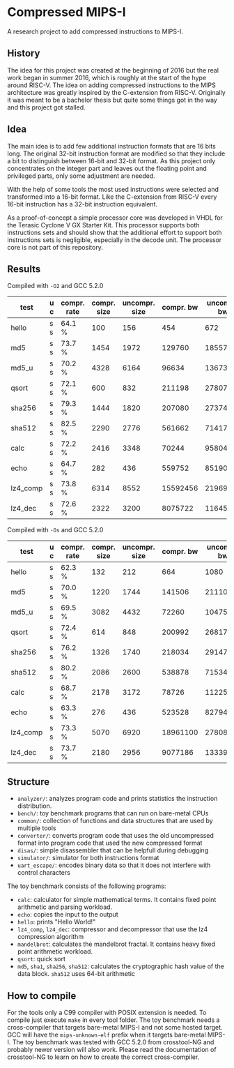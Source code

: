 # Compressed MIPS-I
A research project to add compressed instructions to MIPS-I.

## History
The idea for this project was created at the beginning of 2016 but the real work
began in summer 2016, which is roughly at the start of the hype around 
RISC-V. The idea on adding compressed instructions to the MIPS architecture was 
greatly inspired by the C-extension from RISC-V. Originally it was meant to be a 
bachelor thesis but quite some things got in the way and this project got 
stalled. 

## Idea
The main idea is to add few additional instruction formats that are 16 bits long.
The original 32-bit instruction format are modified so that they include a bit
to distinguish between 16-bit and 32-bit format. As this project only concentrates
on the integer part and leaves out the floating point and privileged parts,
only some adjustment are needed.

With the help of some tools the most used instructions were selected and
transformed into a 16-bit format. Like the C-extension from RISC-V every 16-bit
instruction has a 32-bit instruction equivalent.

As a proof-of-concept a simple processor core was developed in VHDL for the
Terasic Cyclone V GX Starter Kit. This processor supports both instructions sets
and should show that the additional
effort to support both instructions sets is negligible, especially in the
decode unit. The processor core is not part of this repository. 

## Results
Compiled with `-O2` and GCC 5.2.0

| test       | u c | compr. rate | compr. size | uncompr. size | compr. bw | uncompr. bw | bw rate |
|------------|-----|-------------|-------------|---------------|-----------|-------------|---------|
| hello      | s s |      64.1 % |         100 |           156 |       454 |         672 |  67.6 % |
| md5        | s s |      73.7 % |        1454 |          1972 |    129760 |      185572 |  69.9 % |
| md5_u      | s s |      70.2 % |        4328 |          6164 |     96634 |      136732 |  70.7 % |
| qsort      | s s |      72.1 % |         600 |           832 |    211198 |      278072 |  76.0 % |
| sha256     | s s |      79.3 % |        1444 |          1820 |    207080 |      273740 |  75.6 % |
| sha512     | s s |      82.5 % |        2290 |          2776 |    561662 |      714172 |  78.6 % |
| calc       | s s |      72.2 % |        2416 |          3348 |     70244 |       95804 |  73.3 % |
| echo       | s s |      64.7 % |         282 |           436 |    559752 |      851904 |  65.7 % |
| lz4_comp   | s s |      73.8 % |        6314 |          8552 |  15592456 |    21969488 |  71.0 % |
| lz4_dec    | s s |      72.6 % |        2322 |          3200 |   8075722 |    11645656 |  69.3 % |

Compiled with `-Os` and GCC 5.2.0

| test       | u c | compr. rate | compr. size | uncompr. size | compr. bw | uncompr. bw | bw rate |
|------------|-----|-------------|-------------|---------------|-----------|-------------|---------|
| hello      | s s |      62.3 % |         132 |           212 |       664 |        1080 |  61.5 % |
| md5        | s s |      70.0 % |        1220 |          1744 |    141506 |      211104 |  67.0 % |
| md5_u      | s s |      69.5 % |        3082 |          4432 |     72260 |      104756 |  69.0 % |
| qsort      | s s |      72.4 % |         614 |           848 |    200992 |      268176 |  74.9 % |
| sha256     | s s |      76.2 % |        1326 |          1740 |    218034 |      291476 |  74.8 % |
| sha512     | s s |      80.2 % |        2086 |          2600 |    538878 |      715344 |  75.3 % |
| calc       | s s |      68.7 % |        2178 |          3172 |     78726 |      112252 |  70.1 % |
| echo       | s s |      63.3 % |         276 |           436 |    523528 |      827940 |  63.2 % |
| lz4_comp   | s s |      73.3 % |        5070 |          6920 |  18961100 |    27808396 |  68.2 % |
| lz4_dec    | s s |      73.7 % |        2180 |          2956 |   9077186 |    13339732 |  68.0 % |

## Structure
* `analyzer/`: analyzes program code and prints statistics the instruction distribution.
* `bench/`: toy benchmark programs that can run on bare-metal CPUs
* `common/`: collection of functions and data structures that are used by multiple tools
* `converter/`: converts program code that uses the old uncompressed format into program code that used the new compressed format
* `disas/`: simple disassembler that can be helpfull during debugging
* `simulator/`: simulator for both instructions format
* `uart_escape/`: encodes binary data so that it does not interfere with control characters

The toy benchmark consists of the following programs:
* `calc`: calculator for simple mathematical terms. It contains fixed point arithmetic and parsing workload.
* `echo`: copies the input to the output
* `hello`: prints "Hello World!"
* `lz4_comp`, `lz4_dec`: compressor and decompressor that use the lz4 compression algorithm
* `mandelbrot`: calculates the mandelbrot fractal. It contains heavy fixed point arithmetic workload.
* `qsort`: quick sort 
* `md5`, `sha1`, `sha256`, `sha512`: calculates the cryptographic hash value of the data block. `sha512` uses 64-bit arithmetic

## How to compile
For the tools only a C99 compiler with POSIX extension is needed. To compile
just execute `make` in every tool folder. The toy benchmark needs a cross-compiler
that targets bare-metal MIPS-I and not some hosted target. GCC will have the
`mips-unknown-elf` prefix when it targets bare-metal MIPS-I. The toy benchmark
was tested with GCC 5.2.0 from crosstool-NG and probably newer version will also
work. Please read the documentation of crosstool-NG to learn on how to create 
the correct cross-compiler. 